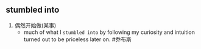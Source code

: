 ## stumbled into 
1. 偶然开始做(某事)
   * much of what I `stumbled into` by following my curiosity and intuition turned out to be priceless later on. #乔布斯 